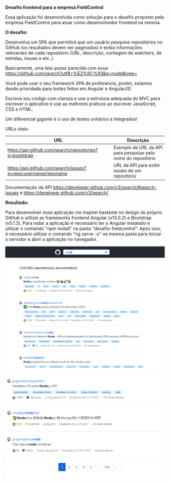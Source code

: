 **Desafio frontend para a empresa FieldControl**

Essa aplicação foi desenvolvida como solução para o desafio proposto pela empresa FieldControl para atuar como desenvolvedor frontend na mesma.



**O desafio:**

Desenvolva um SPA que permitirá que um usuário pesquise repositórios no GitHub (os resultados devem ser paginados) e exiba informações relevantes de cada repositório (URL, descrição, contagem de watchers, de estrelas, issues e etc..)

Basicamente, uma tela _quase_ parecida com essa: https://github.com/search?utf8=%E2%9C%93&q=node&type=

Você pode usar o seu framework SPA de preferencia, porém, estamos dando prioridade para testes feitos em Angular e AngularJS!

Escreva seu código com clareza e use a estrutura adequada do MVC para escrever o aplicativo e use as melhores práticas ao escrever JavaScript, CSS e HTML.

Um diferencial gigante é o uso de testes unitários e integrados!

URLs úteis:

|  URL  | Descrição
|--------|                                  --- |
| https://api.github.com/search/repositories?q=bootstrap | Exemplo de URL da API para pesquisar pelo nome do repositório  |
| https://api.github.com/search/issues?q=repo:username/reponame |  URL da API para exibir issues de um repositório  |

Documentação da API https://developer.github.com/v3/search/#search-issues e https://developer.github.com/v3/search/




**Resultado:**

Para desenvolver essa aplicação me inspirei bastante no design do próprio GitHub e utilizei as frameworks frontend Angular (v13.0.2) e Bootstrap (v5.1.3).
Para rodar a aplicação é necessário ter o Angular instalado e utilizar o comando "npm install" na pasta "desafio-fieldcontrol". Após isso, é necessário utilizar o comando "ng serve -o" na mesma pasta para iniciar o servidor e abrir a aplicação no navegador.

<p>
  <img src="assets/print1.png" width="855"/>
</p>

<p>
  <img src="assets/print2.png" width="855"/>
</p>
